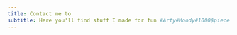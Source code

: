 ```yaml
---
title: Contact me to
subtitle: Here you'll find stuff I made for fun #Arty#Moody#1000$piece
---
```

